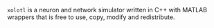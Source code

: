 `xolotl` is a neuron and network simulator written in C++ with MATLAB wrappers that is free to use, copy, modify and redistribute. 